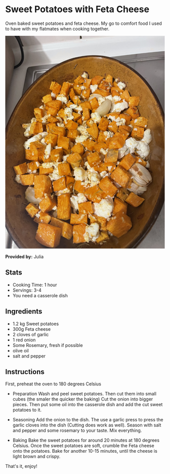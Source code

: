# Sweet Potatoes with Feta Cheese

Oven baked sweet potatoes and feta cheese. 
My go to comfort food I used to have with my flatmates when cooking together.

![Grünkohl](../img/sweet_potatoes.jpeg)

**Provided by:** Julia

## Stats
- Cooking Time: 1 hour
- Servings: 3-4
- You need a casserole dish

## Ingredients
- 1.2 kg Sweet potatoes 
- 300g Feta cheese
- 2 cloves of garlic
- 1 red onion
- Some Rosemary, fresh if possible
- olive oil 
- salt and pepper 

## Instructions
First, preheat the oven to 180 degrees Celsius

- Preparation 
Wash and peel sweet potatoes. Then cut them into small cubes (the smaler the quicker the baking)
Cut the onion into bigger pieces.
Then put some oil into the casserole dish and add the cut sweet potatoes to it. 

- Seasoning
Add the onion to the dish. The use a garlic press to press the garlic cloves into the dish (Cutting does work as well). Season with salt and pepper and some rosemary to your taste.
Mix everything.

- Baking
Bake the sweet potatoes for around 20 minutes at 180 degrees Celsius. Once the sweet potatoes are soft, crumble the Feta cheese onto the potatoes. 
Bake for another 10-15 minutes, until the cheese is light brown and crispy.

That's it, enjoy!